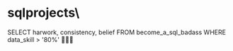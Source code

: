 # sqlprojects\
SELECT harwork,
       consistency,
       belief
FROM become_a_sql_badass
WHERE data_skill > '80%' 
🥴🥴🥴
